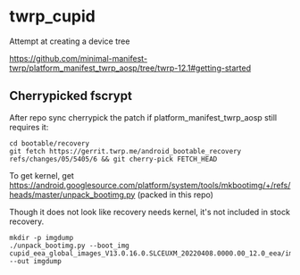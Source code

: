 # twrp_cupid

Attempt at creating a device tree

https://github.com/minimal-manifest-twrp/platform_manifest_twrp_aosp/tree/twrp-12.1#getting-started

## Cherrypicked fscrypt

After repo sync cherrypick the patch if platform_manifest_twrp_aosp still requires it:

```console
cd bootable/recovery
git fetch https://gerrit.twrp.me/android_bootable_recovery refs/changes/05/5405/6 && git cherry-pick FETCH_HEAD
```

To get kernel, get https://android.googlesource.com/platform/system/tools/mkbootimg/+/refs/heads/master/unpack_bootimg.py (packed in this repo)

Though it does not look like recovery needs kernel, it's not included in stock recovery.

```console
mkdir -p imgdump
./unpack_bootimg.py --boot_img cupid_eea_global_images_V13.0.16.0.SLCEUXM_20220408.0000.00_12.0_eea/images/boot.img --out imgdump
```
